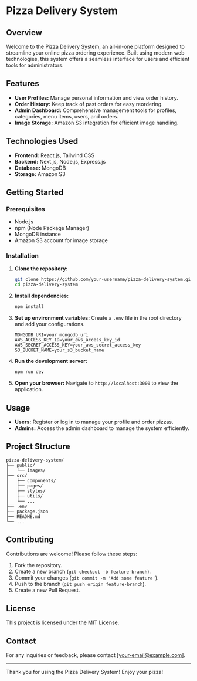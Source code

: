 # Pizza Delivery System

## Overview
Welcome to the Pizza Delivery System, an all-in-one platform designed to streamline your online pizza ordering experience. Built using modern web technologies, this system offers a seamless interface for users and efficient tools for administrators.

## Features
- **User Profiles:** Manage personal information and view order history.
- **Order History:** Keep track of past orders for easy reordering.
- **Admin Dashboard:** Comprehensive management tools for profiles, categories, menu items, users, and orders.
- **Image Storage:** Amazon S3 integration for efficient image handling.

## Technologies Used
- **Frontend:** React.js, Tailwind CSS
- **Backend:** Next.js, Node.js, Express.js
- **Database:** MongoDB
- **Storage:** Amazon S3

## Getting Started

### Prerequisites
- Node.js
- npm (Node Package Manager)
- MongoDB instance
- Amazon S3 account for image storage

### Installation

1. **Clone the repository:**
   ```bash
   git clone https://github.com/your-username/pizza-delivery-system.git
   cd pizza-delivery-system
   ```

2. **Install dependencies:**
   ```bash
   npm install
   ```

3. **Set up environment variables:**
   Create a `.env` file in the root directory and add your configurations.
   ```plaintext
   MONGODB_URI=your_mongodb_uri
   AWS_ACCESS_KEY_ID=your_aws_access_key_id
   AWS_SECRET_ACCESS_KEY=your_aws_secret_access_key
   S3_BUCKET_NAME=your_s3_bucket_name
   ```

4. **Run the development server:**
   ```bash
   npm run dev
   ```

5. **Open your browser:**
   Navigate to `http://localhost:3000` to view the application.

## Usage
- **Users:** Register or log in to manage your profile and order pizzas.
- **Admins:** Access the admin dashboard to manage the system efficiently.

## Project Structure
```plaintext
pizza-delivery-system/
├── public/
│   └── images/
├── src/
│   ├── components/
│   ├── pages/
│   ├── styles/
│   ├── utils/
│   └── ...
├── .env
├── package.json
├── README.md
└── ...
```

## Contributing
Contributions are welcome! Please follow these steps:
1. Fork the repository.
2. Create a new branch (`git checkout -b feature-branch`).
3. Commit your changes (`git commit -m 'Add some feature'`).
4. Push to the branch (`git push origin feature-branch`).
5. Create a new Pull Request.

## License
This project is licensed under the MIT License.

## Contact
For any inquiries or feedback, please contact [your-email@example.com].

---

Thank you for using the Pizza Delivery System! Enjoy your pizza!
